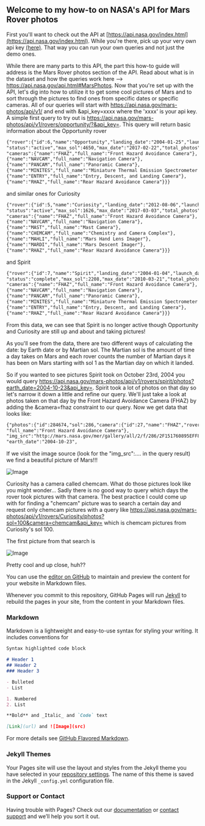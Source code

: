 ## Welcome to my how-to on NASA's API for Mars Rover photos

First you'll want to check out the API at [https://api.nasa.gov/index.html](https://api.nasa.gov/index.html).  While you're there, pick up your very own api key [(here)](https://api.nasa.gov/index.html#apply-for-an-api-key).  That way you can run your own queries and not just the demo ones.

While there are many parts to this API, the part this how-to guide will address is the Mars Rover photos section of the API. Read about what is in the dataset and how the queries work here --> https://api.nasa.gov/api.html#MarsPhotos.  Now that you're set up with the API, let's dig into how to utilize it to get some cool pictures of Mars and to sort through the pictures to find ones from specific dates or specific cameras. All of our queries will start with https://api.nasa.gov/mars-photos/api/v1/ and end with &api_key=xxxx where the 'xxxx' is your api key. A simple first query to try out is https://api.nasa.gov/mars-photos/api/v1/rovers/opportunity/?&api_key=.  This query will return basic information about the Opportunity rover 

```markdown
{"rover":{"id":6,"name":"Opportunity","landing_date":"2004-01-25","launch_date":"2003-07-07",
"status":"active","max_sol":4650,"max_date":"2017-02-22","total_photos":187093,
"cameras":{"name":"FHAZ","full_name":"Front Hazard Avoidance Camera"},
{"name":"NAVCAM","full_name":"Navigation Camera"},
{"name":"PANCAM","full_name":"Panoramic Camera"},
{"name":"MINITES","full_name":"Miniature Thermal Emission Spectrometer (Mini-TES)"},
{"name":"ENTRY","full_name":"Entry, Descent, and Landing Camera"},
{"name":"RHAZ","full_name":"Rear Hazard Avoidance Camera"}}}
```

and similar ones for Curiosity 
```markdown
{"rover":{"id":5,"name":"Curiosity","landing_date":"2012-08-06","launch_date":"2011-11-26",
"status":"active","max_sol":1626,"max_date":"2017-03-03","total_photos":306684,
"cameras":{"name":"FHAZ","full_name":"Front Hazard Avoidance Camera"},
{"name":"NAVCAM","full_name":"Navigation Camera"},
{"name":"MAST","full_name":"Mast Camera"},
{"name":"CHEMCAM","full_name":"Chemistry and Camera Complex"},
{"name":"MAHLI","full_name":"Mars Hand Lens Imager"},
{"name":"MARDI","full_name":"Mars Descent Imager"},
{"name":"RHAZ","full_name":"Rear Hazard Avoidance Camera"}}}
```
and Spirit
```markdown
{"rover":{"id":7,"name":"Spirit","landing_date":"2004-01-04","launch_date":"2003-06-10",
"status":"complete","max_sol":2208,"max_date":"2010-03-21","total_photos":124550,
"cameras":{"name":"FHAZ","full_name":"Front Hazard Avoidance Camera"},
{"name":"NAVCAM","full_name":"Navigation Camera"},
{"name":"PANCAM","full_name":"Panoramic Camera"},
{"name":"MINITES","full_name":"Miniature Thermal Emission Spectrometer (Mini-TES)"},
{"name":"ENTRY","full_name":"Entry, Descent, and Landing Camera"},
{"name":"RHAZ","full_name":"Rear Hazard Avoidance Camera"}}}
```

From this data, we can see that Spirit is no longer active though Opportunity and Curiosity are still up and about and taking pictures!

As you'll see from the data, there are two different ways of calculating the date: by Earth date or by Martian sol. The Martian sol is the amount of time a day takes on Mars and each rover counts the number of Martian days it has been on Mars starting with sol 1 as the Martian day on which it landed.

So if you wanted to see pictures Spirit took on October 23rd, 2004 you would query https://api.nasa.gov/mars-photos/api/v1/rovers/spirit/photos?earth_date=2004-10-23&api_key=.  Spirit took a lot of photos on that day so let's narrow it down a little and refine our query.  We'll just take a look at photos taken on that day by the Front Hazard Avoidance Camera (FHAZ) by adding the &camera=fhaz constraint to our query.  Now we get data that looks like:  

```markdown
{"photos":{"id":284674,"sol":286,"camera":{"id":27,"name":"FHAZ","rover_id":7,
"full_name":"Front Hazard Avoidance Camera"},
"img_src":"http://mars.nasa.gov/mer/gallery/all/2/f/286/2F151760895EFF8987P1110L0M1-BR.JPG",
"earth_date":"2004-10-23",

```

If we visit the image source (look for the "img_src":.... in the query result) we find a beautiful picture of Mars!!!

![Image](http://mars.nasa.gov/mer/gallery/all/2/f/286/2F151760895EFF8987P1110L0M1-BR.JPG)

Curiosity has a camera called chemcam.  What do those pictures look like you might wonder...  Sadly there is no good way to query which days the rover took pictures with that camera. The best practice I could come up with for finding a "chemcam" picture was to search a certain day and request only chemcam pictures with a query like https://api.nasa.gov/mars-photos/api/v1/rovers/Curiosity/photos?sol=100&camera=chemcam&api_key= which is chemcam pictures from Curiosity's sol 100.

The first picture from that search is 

![Image](http://mars.jpl.nasa.gov/msl-raw-images/ods/surface/sol/00100/soas/rdr/ccam/CR0_406369429PRC_F0050104CCAM01100L1.PNG)

Pretty cool and up close, huh??


You can use the [editor on GitHub](https://github.com/themightyscot/themightyscot.github.io/edit/master/index.md) to maintain and preview the content for your website in Markdown files.

Whenever you commit to this repository, GitHub Pages will run [Jekyll](https://jekyllrb.com/) to rebuild the pages in your site, from the content in your Markdown files.

### Markdown

Markdown is a lightweight and easy-to-use syntax for styling your writing. It includes conventions for

```markdown
Syntax highlighted code block

# Header 1
## Header 2
### Header 3

- Bulleted
- List

1. Numbered
2. List

**Bold** and _Italic_ and `Code` text

[Link](url) and ![Image](src)
```

For more details see [GitHub Flavored Markdown](https://guides.github.com/features/mastering-markdown/).

### Jekyll Themes

Your Pages site will use the layout and styles from the Jekyll theme you have selected in your [repository settings](https://github.com/themightyscot/themightyscot.github.io/settings). The name of this theme is saved in the Jekyll `_config.yml` configuration file.

### Support or Contact

Having trouble with Pages? Check out our [documentation](https://help.github.com/categories/github-pages-basics/) or [contact support](https://github.com/contact) and we’ll help you sort it out.
